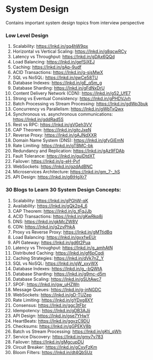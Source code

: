 # System Design
Contains important system design topics from interview perspective

### Low Level Design

1) Scalability: https://lnkd.in/gq4hW9qx
2) Horizontal vs Vertical Scaling: https://lnkd.in/g8qcwRCy
3) Latency vs Throughput: https://lnkd.in/gDAx6QQd
4) Load Balancing: https://lnkd.in/gefSiXEJ
5) Caching: https://lnkd.in/gAp-9udf
6) ACID Transactions: https://lnkd.in/g-sjsMwX
7) SQL vs NoSQL: https://lnkd.in/gwCe58TU
8) Database Indexes: https://lnkd.in/gE_q5m_g
9) Database Sharding: https://lnkd.in/gFdNxDrU
10) Content Delivery Network (CDN): https://lnkd.in/g52_UfE7
11) Strong vs Eventual Consistency: https://lnkd.in/gPHDVJvh
12) Batch Processing vs Stream Processing: https://lnkd.in/gdWp3buk
13) Concurrency vs Parallelism: https://lnkd.in/gWbTxQwx
14) Synchronous vs. asynchronous communications: https://lnkd.in/gddRad5S
15) Rest vs RPC: https://lnkd.in/gVGeh3VV
16) CAP Theorem: https://lnkd.in/gjtcJxeN
17) Reverse Proxy: https://lnkd.in/gAJNdXXR
18) Domain Name System (DNS): https://lnkd.in/gfyGiEmN
19) Rate Limiting: https://lnkd.in/gTBMC-bk
20) Redundancy and Replication: https://lnkd.in/gAz9FDAb
21) Fault Tolerance: https://lnkd.in/guiDtdXT
22) Failover: https://lnkd.in/g-eH-Pvf
23) WebSockets: https://lnkd.in/gzdAdBNC
24) Microservices Architecture: https://lnkd.in/gm_7-_hS
25) API Design: https://lnkd.in/g6tHgXr7

### 30 Blogs to Learn 30 System Design Concepts:

1) Scalability: https://lnkd.in/gPGhW-qK
2) Availability: https://lnkd.in/gQk2p4_6
3) CAP Theorem: https://lnkd.in/g_tFqJJb
4) ACID Transactions: https://lnkd.in/gKwRkp8j
5) DNS: https://lnkd.in/gkMcZW8V
6) CDN: https://lnkd.in/g2zvPhkA
7) Proxy vs Reverse Proxy: https://lnkd.in/gMTtidBq
8) Load Balancing: https://lnkd.in/gvxfwEUr
9) API Gateway: https://lnkd.in/gd6t2Pua
10) Latency vs Throughput: https://lnkd.in/g_amhAtN
11) Distributed Caching: https://lnkd.in/gf6pCqdi
12) Caching Strategies: https://lnkd.in/dVk7nZ_Y
13) SQL vs NoSQL: https://lnkd.in/gW_xxyWX
14) Database Indexes: https://lnkd.in/g_-bQWtA
15) Database Sharding: https://lnkd.in/g9mc-d5m
16) Database Scaling: https://lnkd.in/gSUtAwc7
17) SPOF: https://lnkd.in/gw_uHZWn
18) Message Queues: https://lnkd.in/g-jnNGDC
19) WebSockets: https://lnkd.in/gD-TUZep
20) Rate Limiting: https://lnkd.in/gYDxg8XY
21) Consensus: https://lnkd.in/ggc3tFbr
22) Idempotency: https://lnkd.in/gDB3AJij
23) API Design: https://lnkd.in/gse7YHwY
24) HeartBeats: https://lnkd.in/ggvzC9DU
25) Checksums: https://lnkd.in/gGPEKV8b
26) Batch vs Stream Processing: https://lnkd.in/gKtj_qWh
27) Service Discovery: https://lnkd.in/gmy7v783
28) Failover: https://lnkd.in/gMgcupDU
29) Circuit Breaker: https://lnkd.in/gCxyFzKm
30) Bloom Filters: https://lnkd.in/dt4QbSUz



